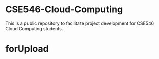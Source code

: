 # CSE546-Cloud-Computing
This is a public repository to facilitate project development for CSE546 Cloud Computing students. 
# forUpload
